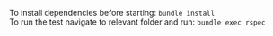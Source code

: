 To install dependencies before starting: `bundle install`
<br>
To run the test navigate to relevant folder and run: `bundle exec rspec`
